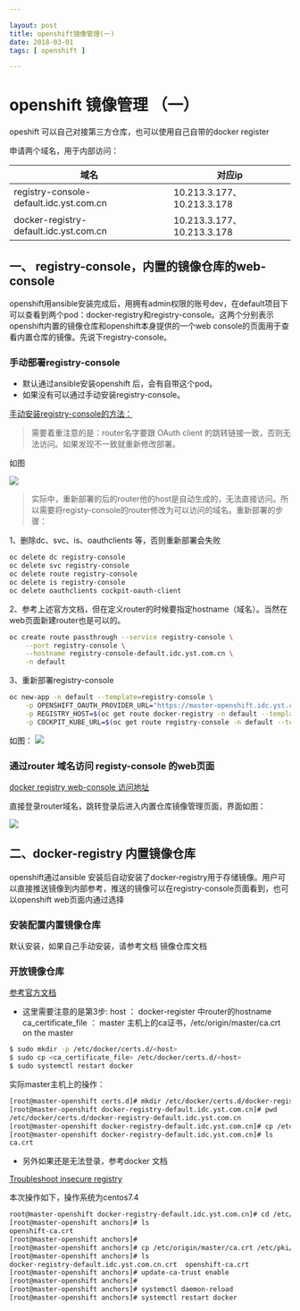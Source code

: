 ```yaml
---

layout: post
title: openshift镜像管理(一)
date: 2018-03-01
tags: [ openshift ]

---
```



#  openshift 镜像管理 （一）

opeshift 可以自己对接第三方仓库，也可以使用自己自带的docker register

申请两个域名，用于内部访问：

域名 | 对应ip |
----|-----|
registry-console-default.idc.yst.com.cn | 10.213.3.177、10.213.3.178
docker-registry-default.idc.yst.com.cn | 10.213.3.177、10.213.3.178



## 一、 registry-console，内置的镜像仓库的web-console

openshift用ansible安装完成后，用拥有admin权限的账号dev，在default项目下可以查看到两个pod：docker-registry和registry-console。这两个分别表示openshift内置的镜像仓库和openshift本身提供的一个web console的页面用于查看内置仓库的镜像。先说下registry-console。


### 手动部署registry-console

- 默认通过ansible安装openshift 后，会有自带这个pod。
- 如果没有可以通过手动安装registry-console。

[手动安装registry-console的方法：](https://docs.openshift.org/latest/install_config/registry/deploy_registry_existing_clusters.html#deploying-the-registry-console)

> 需要着重注意的是：router名字要跟  OAuth client 的跳转链接一致，否则无法访问。如果发现不一致就重新修改部署。

如图

![](https://ws1.sinaimg.cn/large/006tNc79gy1foxf02r0ijj31gu0i2gqs.jpg)

> 实际中，重新部署的后的router他的host是自动生成的，无法直接访问。所以需要将registy-console的router修改为可以访问的域名。重新部署的步骤：

1、删除dc、svc、is、oauthclients 等，否则重新部署会失败
``` bash
oc delete dc registry-console
oc delete svc registry-console
oc delete route registry-console
oc delete is registry-console
oc delete oauthclients cockpit-oauth-client
``` 

2、参考上述官方文档，但在定义router的时候要指定hostname（域名）。当然在web页面新建router也是可以的。

``` bash
oc create route passthrough --service registry-console \
    --port registry-console \
    --hostname registry-console-default.idc.yst.com.cn \
    -n default 
```


3、重新部署registry-console

``` bash
oc new-app -n default --template=registry-console \
    -p OPENSHIFT_OAUTH_PROVIDER_URL="https://master-openshift.idc.yst.com.cn:8443" \
    -p REGISTRY_HOST=$(oc get route docker-registry -n default --template='{{ .spec.host }}') \
    -p COCKPIT_KUBE_URL=$(oc get route registry-console -n default --template='https://{{ .spec.host }}')
``` 

如图：
![](https://ws3.sinaimg.cn/large/006tNc79gy1foxf0pevpcj30ul0d60vp.jpg)


### 通过router 域名访问 registy-console 的web页面

[docker registry web-console 访问地址](https://registry-console-default.idc.yst.com.cn/registry)

直接登录router域名，跳转登录后进入内置仓库镜像管理页面，界面如图：

![](https://ws3.sinaimg.cn/large/006tNc79gy1foxf11f67nj30xo0cwacf.jpg)





## 二、docker-registry 内置镜像仓库

openshift通过ansible 安装后自动安装了docker-registry用于存储镜像。用户可以直接推送镜像到内部参考，推送的镜像可以在registry-console页面看到，也可以openshift web页面内通过选择

### 安装配置内置镜像仓库
默认安装，如果自己手动安装，请参考文档
镜像仓库文档

### 开放镜像仓库
[参考官方文档](https://docs.openshift.org/latest/install_config/registry/securing_and_exposing_registry.html#Manually%20Exposing%20a%20Secure%20Registry)

- 这里需要注意的是第3步:
host ： docker-register 中router的hostname
ca_certificate_file ： master 主机上的ca证书，/etc/origin/master/ca.crt on the master

``` bash
$ sudo mkdir -p /etc/docker/certs.d/<host>
$ sudo cp <ca_certificate_file> /etc/docker/certs.d/<host>
$ sudo systemctl restart docker
```

实际master主机上的操作：

``` bash
[root@master-openshift certs.d]# mkdir /etc/docker/certs.d/docker-registry-default.idc.yst.com.cn
[root@master-openshift docker-registry-default.idc.yst.com.cn]# pwd
/etc/docker/certs.d/docker-registry-default.idc.yst.com.cn
[root@master-openshift docker-registry-default.idc.yst.com.cn]# cp /etc/origin/master/ca.crt /etc/docker/certs.d/docker-registry-default.idc.yst.com.cn/
[root@master-openshift docker-registry-default.idc.yst.com.cn]# ls
ca.crt
```


- 另外如果还是无法登录，参考docker 文档 

[Troubleshoot insecure registry](https://docs.docker.com/registry/insecure/#docker-still-complains-about-the-certificate-when-using-authentication)

本次操作如下，操作系统为centos7.4

``` bash
root@master-openshift docker-registry-default.idc.yst.com.cn]# cd /etc/pki/ca-trust/source/anchors/
[root@master-openshift anchors]# ls
openshift-ca.crt
[root@master-openshift anchors]#  
[root@master-openshift anchors]# cp /etc/origin/master/ca.crt /etc/pki/ca-trust/source/anchors/docker-registry-default.idc.yst.com.cn.crt
[root@master-openshift anchors]# ls
docker-registry-default.idc.yst.com.cn.crt  openshift-ca.crt
[root@master-openshift anchors]# update-ca-trust enable
[root@master-openshift anchors]# 
[root@master-openshift anchors]# systemctl daemon-reload
[root@master-openshift anchors]# systemctl restart docker
```
